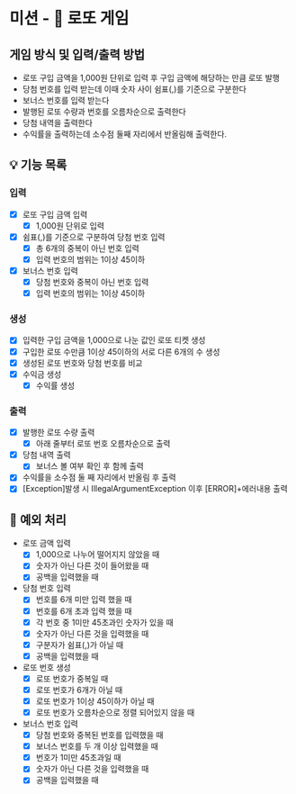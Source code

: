 # 미션 - 🎰 로또 게임

## 게임 방식 및 입력/출력 방법
- 로또 구입 금액을 1,000원 단위로 입력 후 구입 금액에 해당하는 만큼 로또 발행
- 당첨 번호를 입력 받는데 이때 숫자 사이 쉼표(,)를 기준으로 구분한다
- 보너스 번호를 입력 받는다
- 발행된 로또 수량과 번호를 오름차순으로 출력한다
- 당첨 내역을 출력한다
- 수익률을 출력하는데 소수점 둘째 자리에서 반올림해 출력한다.

## 💡 기능 목록
### 입력
- [X] 로또 구입 금액 입력
    - [X] 1,000원 단위로 입력
- [X] 쉼표(,)를 기준으로 구분하여 당첨 번호 입력
    - [X] 총 6개의 중복이 아닌 번호 입력
    - [X] 입력 번호의 범위는 1이상 45이하
- [X] 보너스 번호 입력
    - [X] 당첨 번호와 중복이 아닌 번호 입력
    - [X] 입력 번호의 범위는 1이상 45이하

### 생성
- [X] 입력한 구입 금액을 1,000으로 나눈 값인 로또 티켓 생성
- [X] 구입한 로또 수만큼 1이상 45이하의 서로 다른 6개의 수 생성
- [X] 생성된 로또 번호와 당첨 번호를 비교
- [X] 수익금 생성
    - [X] 수익률 생성

### 출력
- [X] 발행한 로또 수량 출력
    - [X] 아래 줄부터 로또 번호 오름차순으로 출력
- [X] 당첨 내역 출력
  - [X] 보너스 볼 여부 확인 후 함께 출력
- [X] 수익률을 소수점 둘 째 자리에서 반올림 후 출력
- [X] [Exception]발생 시 IllegalArgumentException 이후 [ERROR]+에러내용 출력

## 🚨 예외 처리
- 로또 금액 입력
  - [X] 1,000으로 나누어 떨어지지 않았을 때
  - [X] 숫자가 아닌 다른 것이 들어왔을 때
  - [X] 공백을 입력했을 때
- 당첨 번호 입력
  - [X] 번호를 6개 미만 입력 했을 때
  - [X] 번호를 6개 초과 입력 했을 때
  - [X] 각 번호 중 1미만 45초과인 숫자가 있을 때
  - [X] 숫자가 아닌 다른 것을 입력했을 때
  - [X] 구분자가 쉼표(,)가 아닐 때
  - [X] 공백을 입력했을 때
- 로또 번호 생성
  - [X] 로또 번호가 중복일 때
  - [X] 로또 번호가 6개가 아닐 때
  - [X] 로또 번호가 1이상 45이하가 아닐 때
  - [X] 로또 번호가 오름차순으로 정렬 되어있지 않을 때
- 보너스 번호 입력
  - [X] 당첨 번호와 중복된 번호를 입력했을 때
  - [X] 보너스 번호를 두 개 이상 입력했을 때
  - [X] 번호가 1미만 45초과일 때
  - [X] 숫자가 아닌 다른 것을 입력했을 때
  - [X] 공백을 입력했을 때